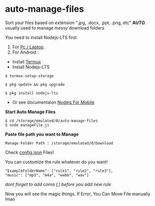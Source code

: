 # auto-manage-files
Sort your files based on extension ".jpg, .docx, .ppt, .png, etc" **AUTO**.
usually used to manage *messy* download folders

You need to install Nodejs-LTS first
<br>
1. For [Pc / Laptop](https://nodejs.org/en/).
2. For Android :
- Install [Termux](https://f-droid.org/en/packages/com.termux/)
- Install Nodejs-LTS
```
$ termux-setup-storage

$ pkg update && pkg upgrade

$ pkg install nodejs-lts
```
- Or see documentaion [Nodejs For Mobile](https://nodejs.org/en/download/package-manager/#android)

**Start Auto Manage Files**
```
$ cd /storage/emulated/0/auto-manage-files
$ node manageFile.js
```
**Paste file path you want to Manage**
```
Manage Folder Path : /storage/emulated/0/Download
```

Check [config.json](https://github.com/AdiCahyaSaputra/auto-manage-files/blob/main/config.json) Files!

You can customize the rule whatever do you want!
<br>
```
"ExampleFolderName": ["rule1", "rule2", "rule3"],
"music": ["mp3", "m4a", "webm", "wav"]
```
*dont forget to add coma (,) before you add new rule*


Now you will see the magic things. If Error, You Can Move File manually lmao
